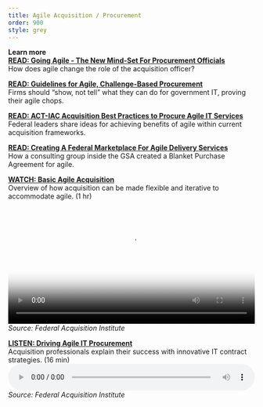 ```yaml
---
title: Agile Acquisition / Procurement
order: 900
style: grey
---
```


**Learn more**  
[__READ: Going Agile - The New Mind-Set For Procurement Officials__](https://dupress.deloitte.com/dup-us-en/industry/public-sector/agile-in-government-procurement-mindset.html)  
How does agile change the role of the acquisition officer?

[__READ: Guidelines for Agile, Challenge-Based Procurement__](https://hackernoon.com/guidelines-for-agile-challenge-based-procurement-4531ff335422#.995bgxk53)  
Firms should “show, not tell” what they can do for government IT, proving their agile chops.

[__READ: ACT-IAC Acquisition Best Practices to Procure Agile IT Services__](https://www.actiac.org/system/files/Best%20Practices%20to%20Procure%20Agile%20IT%20Services%20-%20ET%20SIG%2003-2014.pdf)  
Federal leaders share ideas for achieving benefits of agile within current acquisition frameworks.

[__READ: Creating A Federal Marketplace For Agile Delivery Services__](https://18f.gsa.gov/2015/01/08/creating-a-federal-marketplace-for-agile-delivery-services/)  
How a consulting group inside the GSA created a Blanket Purchase Agreement for agile.

[__WATCH: Basic Agile Acquisition__](https://www.fai.gov/media_library/items/show/99)  
Overview of how acquisition can be made flexible and iterative to accommodate agile. (1 hr)  
  <video style="width: 100%" controls preload="metadata" poster="https://www.fai.gov/drupal/sites/default/files/video/cio-council-videos-2015/CIO-Council-Logo3.jpg" src="https://www.fai.gov/drupal/sites/default/files/video/cio-council-videos-2015/5-Basic-Agile-Acquisition.mp4" type="video/mp4">
  Your browser does not support the video tag. Please click the link above to be taken to the FAI webpage to view.
    </video>  
_Source: Federal Acquisition Institute_

[__LISTEN: Driving Agile IT Procurement__](https://www.fai.gov/media_library/items/show/80)  
Acquisition professionals explain their success with innovative IT contract strategies. (16 min)  
<audio preload="metadata" style="width: 100%;" controls="controls" src="https://www.fai.gov/drupal/sites/default/files/audio/041615Podcast.mp3" type="audio/mpeg"> Your browser does not support the audio element. </audio>  
_Source: Federal Acquisition Institute_
